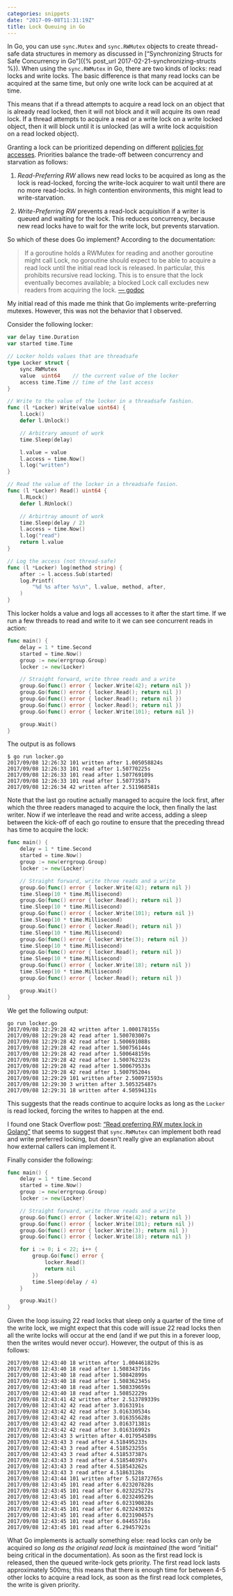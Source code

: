 ```yaml
---
categories: snippets
date: "2017-09-08T11:31:19Z"
title: Lock Queuing in Go
---
```


In Go, you can use `sync.Mutex` and `sync.RWMutex` objects to create thread-safe data structures in memory as discussed in [&ldquo;Synchronizing Structs for Safe Concurrency in Go&rdquo;]({% post_url 2017-02-21-synchronizing-structs %}). When using the `sync.RWMutex` in Go, there are two kinds of locks: read locks and write locks. The basic difference is that many read locks can be acquired at the same time, but only one write lock can be acquired at at time.

This means that if a thread attempts to acquire a read lock on an object that is already read locked, then it will not block and it will acquire its own read lock. If a thread attempts to acquire a read or a write lock on a write locked object, then it will block until it is unlocked (as will a write lock acquisition on a read locked object).

Granting a lock can be prioritized depending on different [policies for accesses](https://en.wikipedia.org/wiki/Readers%E2%80%93writer_lock). Priorities balance the trade-off between concurrency and starvation as follows:

1. _Read-Preferring RW_ allows new read locks to be acquired as long as the lock is read-locked, forcing the write-lock acquirer to wait until there are no more read-locks. In high contention environments, this might lead to write-starvation.

2. _Write-Preferring RW_ prevents a read-lock acquisition if a writer is queued and waiting for the lock. This reduces concurrency, because new read locks have to wait for the write lock, but prevents starvation.

So which of these does Go implement? According to the documentation:

> If a goroutine holds a RWMutex for reading and another goroutine might call Lock, no goroutine should expect to be able to acquire a read lock until the initial read lock is released. In particular, this prohibits recursive read locking. This is to ensure that the lock eventually becomes available; a blocked Lock call excludes new readers from acquiring the lock. [&mdash; godoc](https://golang.org/pkg/sync/#RWMutex)

My initial read of this made me think  that Go implements write-preferring mutexes. However, this was not the behavior that I observed.

Consider the following locker:

```go
var delay time.Duration
var started time.Time

// Locker holds values that are threadsafe
type Locker struct {
	sync.RWMutex
	value  uint64    // the current value of the locker
	access time.Time // time of the last access
}

// Write to the value of the locker in a threadsafe fashion.
func (l *Locker) Write(value uint64) {
	l.Lock()
	defer l.Unlock()

	// Arbitrary amount of work
	time.Sleep(delay)

	l.value = value
	l.access = time.Now()
	l.log("written")
}

// Read the value of the locker in a threadsafe fasion.
func (l *Locker) Read() uint64 {
	l.RLock()
	defer l.RUnlock()

	// Arbirtray amount of work
	time.Sleep(delay / 2)
	l.access = time.Now()
	l.log("read")
	return l.value
}

// Log the access (not thread-safe)
func (l *Locker) log(method string) {
	after := l.access.Sub(started)
	log.Printf(
		"%d %s after %s\n", l.value, method, after,
	)
}
```

This locker holds a value and logs all accesses to it after the start time. If we run a few threads to read and write to it we can see concurrent reads in action:

```go
func main() {
	delay = 1 * time.Second
	started = time.Now()
	group := new(errgroup.Group)
	locker := new(Locker)

	// Straight forward, write three reads and a write
	group.Go(func() error { locker.Write(42); return nil })
	group.Go(func() error { locker.Read(); return nil })
	group.Go(func() error { locker.Read(); return nil })
	group.Go(func() error { locker.Read(); return nil })
	group.Go(func() error { locker.Write(101); return nil })

	group.Wait()
}
```

The output is as follows

```text
$ go run locker.go
2017/09/08 12:26:32 101 written after 1.005058824s
2017/09/08 12:26:33 101 read after 1.50770225s
2017/09/08 12:26:33 101 read after 1.507769109s
2017/09/08 12:26:33 101 read after 1.50773587s
2017/09/08 12:26:34 42 written after 2.511968581s
```

Note that the last go routine actually managed to acquire the lock first, after which the three readers managed to acquire the lock, then finally the last writer. Now if we interleave the read and write access, adding a sleep between the kick-off of each go routine to ensure that the preceding thread has time to acquire the lock:

```go
func main() {
	delay = 1 * time.Second
	started = time.Now()
	group := new(errgroup.Group)
	locker := new(Locker)

	// Straight forward, write three reads and a write
	group.Go(func() error { locker.Write(42); return nil })
	time.Sleep(10 * time.Millisecond)
	group.Go(func() error { locker.Read(); return nil })
	time.Sleep(10 * time.Millisecond)
	group.Go(func() error { locker.Write(101); return nil })
	time.Sleep(10 * time.Millisecond)
	group.Go(func() error { locker.Read(); return nil })
	time.Sleep(10 * time.Millisecond)
	group.Go(func() error { locker.Write(3); return nil })
	time.Sleep(10 * time.Millisecond)
	group.Go(func() error { locker.Read(); return nil })
	time.Sleep(10 * time.Millisecond)
	group.Go(func() error { locker.Write(18); return nil })
	time.Sleep(10 * time.Millisecond)
	group.Go(func() error { locker.Read(); return nil })

	group.Wait()
}
```

We get the following output:

```text
go run locker.go
2017/09/08 12:29:28 42 written after 1.000178155s
2017/09/08 12:29:28 42 read after 1.500703007s
2017/09/08 12:29:28 42 read after 1.500691088s
2017/09/08 12:29:28 42 read after 1.500756144s
2017/09/08 12:29:28 42 read after 1.500648159s
2017/09/08 12:29:28 42 read after 1.500762323s
2017/09/08 12:29:28 42 read after 1.500679533s
2017/09/08 12:29:28 42 read after 1.500795204s
2017/09/08 12:29:29 101 written after 2.500971593s
2017/09/08 12:29:30 3 written after 3.505325487s
2017/09/08 12:29:31 18 written after 4.50594131s
```

This suggests that the reads continue to acquire locks as long as the `Locker` is read locked, forcing the writes to happen at the end.

I found one Stack Overflow post: [&ldquo;Read preferring RW mutex lock in Golang&rdquo;](https://stackoverflow.com/questions/36548702/read-preferring-rw-mutex-lock-in-golang) that seems to suggest that `sync.RWMutex` can implement both read and write preferred locking, but doesn't really give an explanation about how external callers can implement it.

Finally consider the following:

```go
func main() {
	delay = 1 * time.Second
	started = time.Now()
	group := new(errgroup.Group)
	locker := new(Locker)

	// Straight forward, write three reads and a write
	group.Go(func() error { locker.Write(42); return nil })
	group.Go(func() error { locker.Write(101); return nil })
	group.Go(func() error { locker.Write(3); return nil })
	group.Go(func() error { locker.Write(18); return nil })

	for i := 0; i < 22; i++ {
		group.Go(func() error {
			locker.Read()
			return nil
		})
		time.Sleep(delay / 4)
	}

	group.Wait()
}
```

Given the loop issuing 22 read locks that sleep only a quarter of the time of the write lock, we might expect that this code will issue 22 read locks then all the write locks will occur at the end (and if we put this in a forever loop, then the writes would never occur). However, the output of this is as follows:

```text
2017/09/08 12:43:40 18 written after 1.004461829s
2017/09/08 12:43:40 18 read after 1.508343716s
2017/09/08 12:43:40 18 read after 1.50842899s
2017/09/08 12:43:40 18 read after 1.508362345s
2017/09/08 12:43:40 18 read after 1.508339659s
2017/09/08 12:43:40 18 read after 1.50852229s
2017/09/08 12:43:41 42 written after 2.513789339s
2017/09/08 12:43:42 42 read after 3.0163191s
2017/09/08 12:43:42 42 read after 3.016330534s
2017/09/08 12:43:42 42 read after 3.016355628s
2017/09/08 12:43:42 42 read after 3.016371381s
2017/09/08 12:43:42 42 read after 3.016316992s
2017/09/08 12:43:43 3 written after 4.017954589s
2017/09/08 12:43:43 3 read after 4.518495233s
2017/09/08 12:43:43 3 read after 4.518523255s
2017/09/08 12:43:43 3 read after 4.518537387s
2017/09/08 12:43:43 3 read after 4.518540397s
2017/09/08 12:43:43 3 read after 4.518543262s
2017/09/08 12:43:43 3 read after 4.51863128s
2017/09/08 12:43:44 101 written after 5.521872765s
2017/09/08 12:43:45 101 read after 6.023207828s
2017/09/08 12:43:45 101 read after 6.023225272s
2017/09/08 12:43:45 101 read after 6.023249529s
2017/09/08 12:43:45 101 read after 6.023190828s
2017/09/08 12:43:45 101 read after 6.023243032s
2017/09/08 12:43:45 101 read after 6.023190457s
2017/09/08 12:43:45 101 read after 6.04455716s
2017/09/08 12:43:45 101 read after 6.29457923s
```

What Go implements is actually something else: read locks can only be acquired _so long as the original read lock is maintained_ (the word &ldquo;initial&rdquo; being critical in the documentation). As soon as the first read lock is released, then the queued write-lock gets priority. The first read lock lasts approximately 500ms; this means that there is enough time for between 4-5 other locks to acquire a read lock, as soon as the first read lock completes, the write is given priority.
